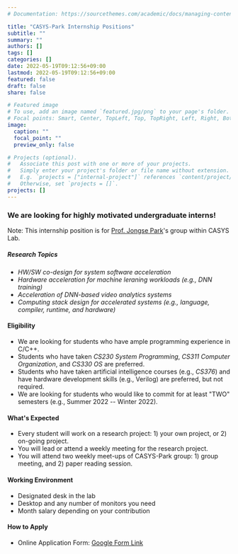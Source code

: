 ```yaml
---
# Documentation: https://sourcethemes.com/academic/docs/managing-content/

title: "CASYS-Park Internship Positions"
subtitle: ""
summary: ""
authors: []
tags: []
categories: []
date: 2022-05-19T09:12:56+09:00
lastmod: 2022-05-19T09:12:56+09:00
featured: false
draft: false
share: false

# Featured image
# To use, add an image named `featured.jpg/png` to your page's folder.
# Focal points: Smart, Center, TopLeft, Top, TopRight, Left, Right, BottomLeft, Bottom, BottomRight.
image:
  caption: ""
  focal_point: ""
  preview_only: false

# Projects (optional).
#   Associate this post with one or more of your projects.
#   Simply enter your project's folder or file name without extension.
#   E.g. `projects = ["internal-project"]` references `content/project/deep-learning/index.md`.
#   Otherwise, set `projects = []`.
projects: []
---
```


### We are looking for highly motivated undergraduate interns!  
Note: This internship position is for <a href="https://jongse-park.github.io/">Prof. Jongse Park</a>'s group within CASYS Lab. 

##### Research Topics
- <i>HW/SW co-design for system software acceleration</i>
- <i>Hardware acceleration for machine leraning workloads (e.g., DNN training)</i>
- <i>Acceleration of DNN-based video analytics systems</i>
- <i>Computing stack design for accelerated systems (e.g., language, compiler, runtime, and hardware)</i>

#### Eligibility
- We are looking for students who have ample programming experience in C/C++. 
- Students who have taken <i>CS230 System Programming</i>, <i>CS311 Computer Organization</i>, and <i>CS330 OS</i> are preferred.  
- Students who have taken artificial intelligence courses (e.g., <i>CS376</i>) and have hardware development skills (e.g., Verilog) are preferred, but not required. 
- We are looking for students who would like to commit for at least "TWO" semesters (e.g., Summer 2022 -- Winter 2022). 

#### What's Expected
- Every student will work on a research project: 1) your own project, or 2) on-going project.
- You will lead or attend a weekly meeting for the research project.
- You will attend two weekly meet-ups of CASYS-Park group: 1) group meeting, and 2) paper reading session.

#### Working Environment
- Designated desk in the lab 
- Desktop and any number of monitors you need
- Month salary depending on your contribution

#### How to Apply
- Online Application Form: <a href="https://forms.gle/qehhuVyFrdQeDbih8">Google Form Link</a>
